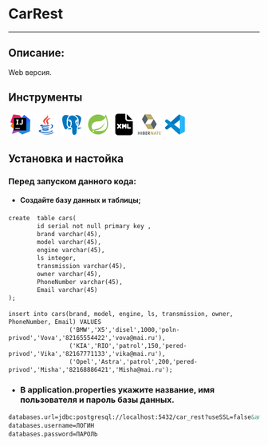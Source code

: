 # CarRest
___

## Описание:
Web версия.


 ## __Инструменты__

[![IntelliJ IDEA](https://github.com/Alexey7721/product-and-reviews/raw/master/icons/intellij-idea-48.png)](https://www.jetbrains.com/idea/)
[![Java](https://github.com/Alexey7721/product-and-reviews/raw/master/icons/java-coffee-cup-48.png)](https://www.java.com/ru/)
[![PostgreSQL](https://github.com/Alexey7721/product-and-reviews/raw/master/icons/pgSQL.png)](https://www.postgresql.org/)
[![Spring](https://github.com/Alexey7721/product-and-reviews/raw/master/icons/spring-48.png)](https://spring.io/)
[![XML](https://github.com/Alexey7721/product-and-reviews/raw/master/icons/xml-48.png)](https://www.xml.com/)
[![Hibenate](https://github.com/Alexey7721/product-and-reviews/raw/master/icons/hibernate-1.png)](https://hibernate.org/)
[![Visual studio code](https://github.com/Alexey7721/product-and-reviews/raw/master/icons/visual-studio-code-2019-48.png)](https://code.visualstudio.com/)
<br> 


## __Установка и настойка__
### Перед запуском данного кода:
- #### Создайте базу данных и таблицы;


```postgresql
create  table cars(
        id serial not null primary key ,
        brand varchar(45),
        model varchar(45),
        engine varchar(45),
        ls integer,
        transmission varchar(45),
        owner varchar(45),
        PhoneNumber varchar(45),
        Email varchar(45)
);

insert into cars(brand, model, engine, ls, transmission, owner, PhoneNumber, Email) VALUES
                 ('BMW','X5','disel',1000,'poln-privod','Vova','82165554422','vova@mai.ru'),
                 ('KIA','RIO','patrol',150,'pered-privod','Vika','82167771133','vika@mai.ru'),
                 ('Opel','Astra','patrol',200,'pered-privod','Misha','82168886421','Misha@mai.ru');
```

- ### В application.properties укажите название, имя пользователя и пароль базы данных.
```xml
databases.url=jdbc:postgresql://localhost:5432/car_rest?useSSL=false&amp;serverTimezone=UTC
databases.username=ЛОГИН
databases.password=ПАРОЛЬ
```
